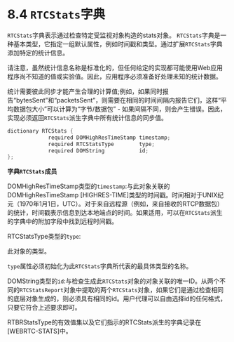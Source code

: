 # 8.4 `RTCStats`字典

`RTCStats`字典表示通过检查特定受监视对象构造的stats对象。 `RTCStats`字典是一种基本类型，它指定一组默认属性，例如时间戳和类型。通过扩展`RTCStats`字典添加特定的统计信息。

请注意，虽然统计信息名称是标准化的，但任何给定的实现都可能使用Web应用程序尚不知道的值或实验值。因此，应用程序必须准备好处理未知的统计数据。

统计需要彼此同步才能产生合理的计算值;例如，如果同时报告“bytesSent”和“packetsSent”，则需要在相同的时间间隔内报告它们，这样“平均数据包大小”可以计算为“字节/数据包” - 如果间隔不同，则会产生错误。因此，实现必须返回`RTCStats`派生字典中所有统计信息的同步值。

```java
dictionary RTCStats {
             required DOMHighResTimeStamp timestamp;
             required RTCStatsType        type;
             required DOMString           id;
};
```

**字典`RTCStats`成员**

DOMHighResTimeStamp类型的`timestamp`:与此对象关联的DOMHighResTimeStamp [HIGHRES-TIME]类型的时间戳。时间相对于UNIX纪元（1970年1月1日，UTC）。对于来自远程源（例如，来自接收的RTCP数据包）的统计，时间戳表示信息到达本地端点的时间。如果适用，可以在`RTCStats`派生的字典中的附加字段中找到远程时间戳。

RTCStatsType类型的`type`:

此对象的类型。

`type`属性必须初始化为此`RTCStats`字典所代表的最具体类型的名称。

DOMString类型的`id`:与检查生成此`RTCStats`对象的对象关联的唯一ID。从两个不同的`RTCStatsReport`对象中提取的两个`RTCStats`对象，如果它们是通过检查相同的底层对象生成的，则必须具有相同的id。用户代理可以自由选择id的任何格式，只要它符合上述要求即可。

RTBRStatsType的有效值集以及它们指示的RTCStats派生的字典记录在[WEBRTC-STATS]中。
